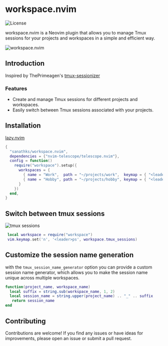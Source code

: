 # workspace.nvim

![License](https://img.shields.io/badge/license-MIT-blue.svg)

workspace.nvim is a Neovim plugin that allows you to manage Tmux sessions for your projects and workspaces in a simple and efficient way.

![workspace.nvim](https://github.com/sanathks/workspace.nvim/assets/4918600/9e451b20-7e2c-4577-8ad8-9d09308693f3)


## Introduction 
Inspired by ThePrimeagen's [tmux-sessionizer](https://github.com/ThePrimeagen/.dotfiles/blob/master/bin/.local/scripts/tmux-sessionizer)

### Features

- Create and manage Tmux sessions for different projects and workspaces.
- Easily switch between Tmux sessions associated with your projects.


## Installation

[lazy.nvim](https://github.com/folke/lazy.nvim)

```lua
{
  "sanathks/workspace.nvim",
  dependencies = {"nvim-telescope/telescope.nvim"},
  config = function()
    require("workspace").setup({
      workspaces = {
        { name = "Work",  path = "~/projects/work",  keymap = { "<leader>w" } },
        { name = "Hobby", path = "~/projects/hobby", keymap = { "<leader>p" } },
      }
    })
  end,
}
```

## Switch between tmux sessions 
 
![tmux sessions](https://github.com/sanathks/workspace.nvim/assets/4918600/961ce94d-943b-4416-b2b0-8a71655da929)


```lua
 local workspace = require("workspace")
 vim.keymap.set('n', '<leader>ps', workspace.tmux_sessions)
```

## Customize the session name generation

with the `tmux_session_name_generator` option you can provide a custom session name generator, which allows you to make the session name unique across multiple workspaces. 

 ```lua
function(project_name, workspace_name)
   local suffix = string.sub(workspace_name, 1, 2)
   local session_name = string.upper(project_name) .. "_" .. suffix
    return session_name
end

```


## Contributing
Contributions are welcome! If you find any issues or have ideas for improvements, please open an issue or submit a pull request.

